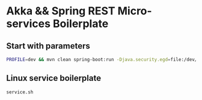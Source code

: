 # Akka && Spring REST Micro-services Boilerplate

## Start with parameters

```sh
PROFILE=dev && mvn clean spring-boot:run -Djava.security.egd=file:/dev/./urandom -Dspring.profiles.active=${PROFILE}
```

## Linux service boilerplate

```sh
service.sh
```